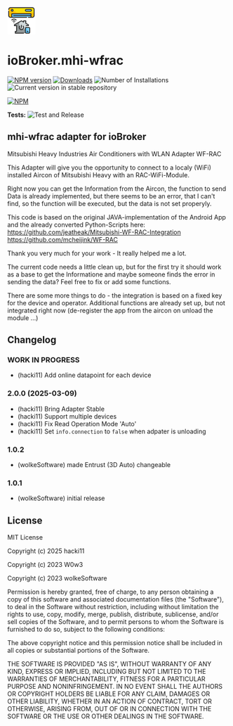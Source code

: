 ![Logo](admin/mhi-wfrac.png)
# ioBroker.mhi-wfrac

[![NPM version](https://img.shields.io/npm/v/iobroker.mhi-wfrac.svg)](https://www.npmjs.com/package/iobroker.mhi-wfrac)
[![Downloads](https://img.shields.io/npm/dm/iobroker.mhi-wfrac.svg)](https://www.npmjs.com/package/iobroker.mhi-wfrac)
![Number of Installations](https://iobroker.live/badges/mhi-wfrac-installed.svg)
![Current version in stable repository](https://iobroker.live/badges/mhi-wfrac-stable.svg)

[![NPM](https://nodei.co/npm/iobroker.mhi-wfrac.png?downloads=true)](https://nodei.co/npm/iobroker.mhi-wfrac/)

**Tests:** ![Test and Release](https://github.com/hacki11/ioBroker.mhi-wfrac/workflows/Test%20and%20Release/badge.svg)

## mhi-wfrac adapter for ioBroker

Mitsubishi Heavy Industries Air Conditioners with WLAN Adapter WF-RAC

This Adapter will give you the opportunity to connect to a localy (WiFi) installed Aircon of Mitsubishi Heavy with an RAC-WiFi-Module.

Right now you can get the Information from the Aircon, the function to send Data is already implemented, but there seems to be an error, that I can't find, so the function will be executed, but the data is not set properyly.

This code is based on the original JAVA-implementation of the Android App and the already converted Python-Scripts here:
https://github.com/jeatheak/Mitsubishi-WF-RAC-Integration
https://github.com/mcheijink/WF-RAC

Thank you very much for your work - It really helped me a lot.

The current code needs a little clean up, but for the first try it should work as a base to get the Informatione and maybe someone finds the error in sending the data?
Feel free to fix or add some functions.

There are some more things to do - the integration is based on a fixed key for the device and operator. 
Additional functions are already set up, but not integrated right now (de-register the app from the aircon on unload the module ...)

## Changelog
<!--
    Placeholder for the next version (at the beginning of the line):
    ### **WORK IN PROGRESS**
-->

### **WORK IN PROGRESS**
* (hacki11) Add online datapoint for each device

### 2.0.0 (2025-03-09)
* (hacki11) Bring Adapter Stable
* (hacki11) Support multiple devices
* (hacki11) Fix Read Operation Mode 'Auto'
* (hacki11) Set `info.connection` to `false` when adpater is unloading

### 1.0.2
* (wolkeSoftware) made Entrust (3D Auto) changeable

### 1.0.1
* (wolkeSoftware) initial release

## License
MIT License

Copyright (c) 2025 hacki11

Copyright (c) 2023 W0w3

Copyright (c) 2023 wolkeSoftware

Permission is hereby granted, free of charge, to any person obtaining a copy
of this software and associated documentation files (the "Software"), to deal
in the Software without restriction, including without limitation the rights
to use, copy, modify, merge, publish, distribute, sublicense, and/or sell
copies of the Software, and to permit persons to whom the Software is
furnished to do so, subject to the following conditions:

The above copyright notice and this permission notice shall be included in all
copies or substantial portions of the Software.

THE SOFTWARE IS PROVIDED "AS IS", WITHOUT WARRANTY OF ANY KIND, EXPRESS OR
IMPLIED, INCLUDING BUT NOT LIMITED TO THE WARRANTIES OF MERCHANTABILITY,
FITNESS FOR A PARTICULAR PURPOSE AND NONINFRINGEMENT. IN NO EVENT SHALL THE
AUTHORS OR COPYRIGHT HOLDERS BE LIABLE FOR ANY CLAIM, DAMAGES OR OTHER
LIABILITY, WHETHER IN AN ACTION OF CONTRACT, TORT OR OTHERWISE, ARISING FROM,
OUT OF OR IN CONNECTION WITH THE SOFTWARE OR THE USE OR OTHER DEALINGS IN THE
SOFTWARE.
